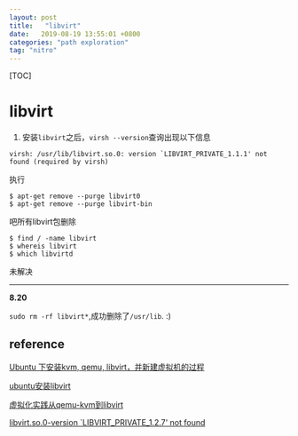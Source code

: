 ```yaml
---
layout: post
title:   "libvirt"
date:   2019-08-19 13:55:01 +0800
categories: "path exploration"
tag: "nitro"
---
```


[TOC]





# libvirt

1. 安装`libvirt`之后，`virsh --version`查询出现以下信息

```shell
virsh: /usr/lib/libvirt.so.0: version `LIBVIRT_PRIVATE_1.1.1' not found (required by virsh)
```

执行

```shell
$ apt-get remove --purge libvirt0 
$ apt-get remove --purge libvirt-bin
```

吧所有libvirt包删除

```shell
$ find / -name libvirt
$ whereis libvirt
$ which libvirtd
```

未解决

---

**8.20**

`sudo rm -rf libvirt*`,成功删除了`/usr/lib`. :)



## reference

[Ubuntu 下安装kvm, qemu, libvirt，并新建虚拟机的过程](https://blog.csdn.net/xiaohui5319/article/details/11284111)

[ubuntu安装libvirt](https://blog.csdn.net/mrbuffoon/article/details/48946947)

[虚拟化实践从qemu-kvm到libvirt](http://liushy.com/2017/04/29/libvirt-qemu/)

[libvirt.so.0-version `LIBVIRT_PRIVATE_1.2.7' not found](https://www.hanbaoying.com/2016/07/28/libvirt.so.0-version-not-found.html)
